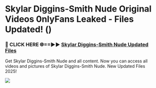 # Skylar Diggins-Smith Nude Original Videos 0nlyFans Leaked - Files Updated! ()

<h3>🔴 CLICK HERE 🌐==►► <a href="https://tinyurl.com/2p9ay9w9" rel="nofollow">Skylar Diggins-Smith Nude Updated Files</a></h3>

Get Skylar Diggins-Smith Nude and all content. Now you can access all videos and pictures of Skylar Diggins-Smith Nude. New Updated Files 2025!

[![](https://i.imgur.com/KQgVmj3.gif)](https://tinyurl.com/2p9ay9w9)
